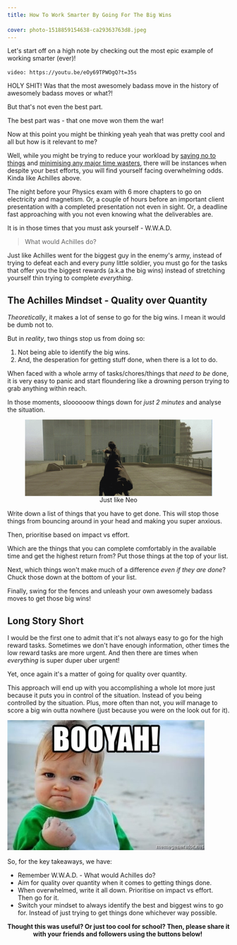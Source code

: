```yaml
---
title: How To Work Smarter By Going For The Big Wins

cover: photo-1518859154638-ca29363763d8.jpeg
---
```


Let's start off on a high note by checking out the most epic example of working smarter (ever)!

`video: https://youtu.be/eOy69TPWOgQ?t=35s`

HOLY SHIT! Was that the most awesomely badass move in the history of awesomely badass moves or what?!

But that's not even the best part.

The best part was - that one move won them the war!

Now at this point you might be thinking yeah yeah that was pretty cool and all but how is it relevant to me?

Well, while you might be trying to reduce your workload by <a href="http://www.thecodetoawesome.com/how-to-make-the-most-of-every-second-you-got/" target="_blank">saying no to things</a> and <a href="http://www.thecodetoawesome.com/the-suitcase-of-life/" target="_blank">minimising any major time wasters</a>, there will be instances when despite your best efforts, you will find yourself facing overwhelming odds. Kinda like Achilles above.

The night before your Physics exam with 6 more chapters to go on electricity and magnetism. Or, a couple of hours before an important client presentation with a completed presentation not even in sight. Or, a deadline fast approaching with you not even knowing what the deliverables are.

It is in those times that you must ask yourself - W.W.A.D.

> What would Achilles do?

Just like Achilles went for the biggest guy in the enemy's army, instead of trying to defeat each and every puny little soldier, you must go for the tasks that offer you the biggest rewards (a.k.a the big wins) instead of stretching yourself thin trying to complete _everything_.

## The Achilles Mindset - Quality over Quantity

_Theoretically_, it makes a lot of sense to go for the big wins. I mean it would be dumb not to.

But in _reality_, two things stop us from doing so:

1. Not being able to identify the big wins.
2. And, the desperation for getting stuff done, when there is a lot to do.

When faced with a whole army of tasks/chores/things that _need to be_ done, it is very easy to panic and start floundering like a drowning person trying to grab anything within reach.

In those moments, sloooooow things down for _just 2 minutes_ and analyse the situation.

<p style="flex-direction: column;align-items: center;display: flex;">
<img src="bullet-time.gif" alt="Bullet time" />Just like Neo</p>

Write down a list of things that you have to get done. This will stop those things from bouncing around in your head and making you super anxious.

Then, prioritise based on impact vs effort.

Which are the things that you can complete comfortably in the available time and get the highest return from? Put those things at the top of your list.

Next, which things won't make much of a difference _even if they are done_? Chuck those down at the bottom of your list.

Finally, swing for the fences and unleash your own awesomely badass moves to get those big wins!

## Long Story Short

I would be the first one to admit that it's not always easy to go for the high reward tasks. Sometimes we don't have enough information, other times the low reward tasks are more urgent. And then there are times when _everything_ is super duper uber urgent!

Yet, once again it's a matter of going for quality over quantity.

This approach will end up with you accomplishing a whole lot more just because it puts you in control of the situation. Instead of you being controlled by the situation. Plus, more often than not, you _will_ manage to score a big win outta nowhere (just because you were on the look out for it).

<img src="booyah.jpg" alt="Booyah!" />

So, for the key takeaways, we have:

- Remember W.W.A.D. - What would Achilles do?
- Aim for quality over quantity when it comes to getting things done.
- When overwhelmed, write it all down. Prioritise on impact vs effort. Then go for it.
- Switch your mindset to always identify the best and biggest wins to go for. Instead of just trying to get things done whichever way possible.

<p style="text-align: center;"><strong>Thought this was useful? Or just too cool for school? Then, please share it with your friends and followers using the buttons below! </strong></p>

